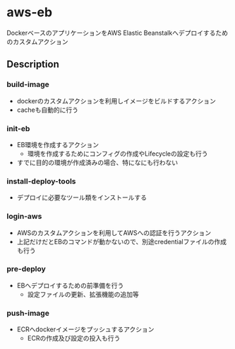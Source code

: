 # aws-eb

DockerベースのアプリケーションをAWS Elastic Beanstalkへデプロイするためのカスタムアクション

## Description
### build-image

- dockerのカスタムアクションを利用しイメージをビルドするアクション
- cacheも自動的に行う

### init-eb

- EB環境を作成するアクション
  - 環境を作成するためにコンフィグの作成やLifecycleの設定も行う
- すでに目的の環境が作成済みの場合、特になにも行わない

### install-deploy-tools

- デプロイに必要なツール類をインストールする

### login-aws

- AWSのカスタムアクションを利用してAWSへの認証を行うアクション
- 上記だけだとEBのコマンドが動かないので、別途credentialファイルの作成も行う

### pre-deploy

- EBへデプロイするための前準備を行う
  - 設定ファイルの更新、拡張機能の追加等

### push-image

- ECRへdockerイメージをプッシュするアクション
  - ECRの作成及び設定の投入も行う
